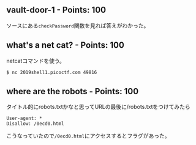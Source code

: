 ## vault-door-1 - Points: 100 
ソースにある`checkPassword`関数を見れば答えがわかった。

## what's a net cat? - Points: 100
netcatコマンドを使う。

```bash
$ nc 2019shell1.picoctf.com 49816
```

## where are the robots - Points: 100
タイトル的にrobots.txtかなと思ってURLの最後に/robots.txtをつけてみたら

```
User-agent: *
Disallow: /0ecd0.html
```

こうなっていたので`/0ecd0.html`にアクセスするとフラグがあった。
